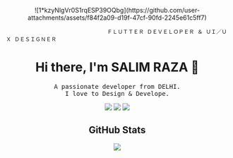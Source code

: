
<p align="center">
![1*kzyNlgVr0S1rqESP39OQbg](https://github.com/user-attachments/assets/f84f2a09-d19f-47cf-90fd-2245e61c5ff7)

</p>

                                    ＦＬＵＴＴＥＲ ＤＥＶＥＬＯＰＥＲ ＆ ＵＩ／ＵＸ ＤＥＳＩＧＮＥＲ

<!-- Header -->
<h1 align="center">Hi there, I'm SALIM RAZA 👋</h1>

<!-- Intro -->
<p align="center">
  <samp>
    A passionate developer from DELHI.
    <br>
    I love to Design & Develope.
  </samp>
</p>


<!-- Skills -->
<p align="center">
<img src="https://img.shields.io/badge/-HTML-orange?style=flat-square">
  <img src="https://img.shields.io/badge/-CSS-blue?style=flat-square">
  <img src="https://img.shields.io/badge/-JavaScript-yellow?style=flat-square">
  <!-- Add more skills badges -->
</p>

<!-- GitHub Stats -->
<h2 align="center">GitHub Stats</h2>
<p align="center">
  <img src="https://github-readme-stats.vercel.app/api?username=SalimRaza01&show_icons=true&theme=radical">
</p>
